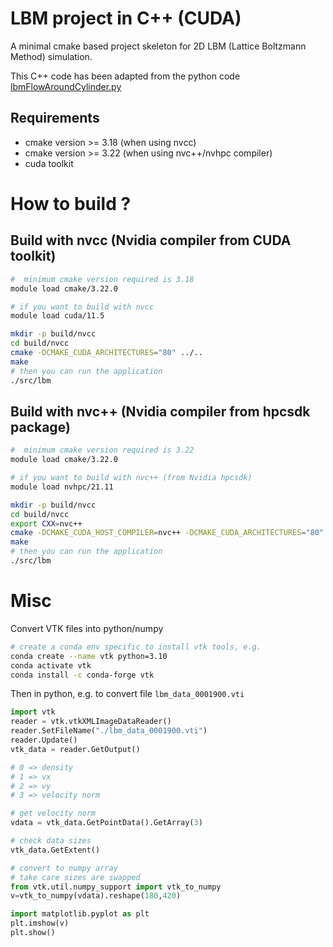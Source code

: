 # LBM  project in C++ (CUDA)

A minimal cmake based project skeleton for 2D LBM (Lattice Boltzmann Method) simulation.

This C++ code has been adapted from the python code [lbmFlowAroundCylinder.py](https://github.com/sidsriv/Simulation-and-modelling-of-natural-processes/blob/master/lbmFlowAroundCylinder.py)


## Requirements

- cmake version >= 3.18 (when using nvcc)
- cmake version >= 3.22 (when using nvc++/nvhpc compiler)
- cuda toolkit


# How to build ?

## Build with nvcc (Nvidia compiler from CUDA toolkit)


```bash
#  minimum cmake version required is 3.18
module load cmake/3.22.0

# if you want to build with nvcc
module load cuda/11.5
```

```bash
mkdir -p build/nvcc
cd build/nvcc
cmake -DCMAKE_CUDA_ARCHITECTURES="80" ../..
make
# then you can run the application
./src/lbm
```


## Build with nvc++ (Nvidia compiler from hpcsdk package)

```bash
#  minimum cmake version required is 3.22
module load cmake/3.22.0

# if you want to build with nvc++ (from Nvidia hpcsdk)
module load nvhpc/21.11
```

```bash
mkdir -p build/nvcc
cd build/nvcc
export CXX=nvc++
cmake -DCMAKE_CUDA_HOST_COMPILER=nvc++ -DCMAKE_CUDA_ARCHITECTURES="80" ../..
make
# then you can run the application
./src/lbm
```

# Misc

Convert VTK files into python/numpy

```bash
# create a conda env specific to install vtk tools, e.g.
conda create --name vtk python=3.10
conda activate vtk
conda install -c conda-forge vtk
```


Then in python, e.g. to convert file `lbm_data_0001900.vti`

```python
import vtk
reader = vtk.vtkXMLImageDataReader()
reader.SetFileName("./lbm_data_0001900.vti")
reader.Update()
vtk_data = reader.GetOutput()

# 0 => density
# 1 => vx
# 2 => vy
# 3 => velocity norm

# get velocity norm
vdata = vtk_data.GetPointData().GetArray(3)

# check data sizes
vtk_data.GetExtent()

# convert to numpy array
# take care sizes are swapped
from vtk.util.numpy_support import vtk_to_numpy
v=vtk_to_numpy(vdata).reshape(180,420)

import matplotlib.pyplot as plt
plt.imshow(v)
plt.show()
```
